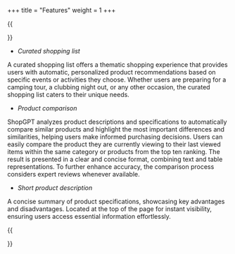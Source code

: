 +++
title = "Features"
weight = 1
+++

{{<section title="Features">}}

- *Curated shopping list*

A curated shopping list offers a thematic shopping experience that provides users with automatic, personalized product recommendations based on specific events or activities they choose. Whether users are preparing for a camping tour, a clubbing night out, or any other occasion, the curated shopping list caters to their unique needs.

- *Product comparison*

ShopGPT analyzes product descriptions and specifications to automatically compare similar products and highlight the most important differences and similarities, helping users make informed purchasing decisions. Users can easily compare the product they are currently viewing to their last viewed items within the same category or products from the top ten ranking. The result is presented in a clear and concise format, combining text and table representations. To further enhance accuracy, the comparison process considers expert reviews whenever available.

- *Short product description*

A concise summary of product specifications, showcasing key advantages and disadvantages. Located at the top of the page for instant visibility, ensuring users access essential information effortlessly.


{{</section>}}